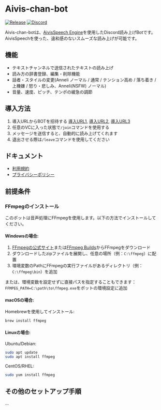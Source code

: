 # Aivis-chan-bot
[![Release](https://img.shields.io/github/release/Paladise-Lost-Developer-Team/Aivis-chan-bot?include_prereleases=&sort=semver&color=blue)](https://github.com/Paladise-Lost-Developer-Team/Aivis-chan-bot/releases/)
[![Discord](https://discord.com/api/guilds/1337303326332813334/widget.png)](https://discord.gg/MPx2ny8HXT)

Aivis-chan-botは、[AivisSpeech Engine](https://github.com/Aivis-Project/AivisSpeech-Engine)を使用したDiscord読み上げBotです。\
AivisSpeechを使った、違和感のないスムーズな読み上げが可能です。

## 機能
- テキストチャンネルで送信されたテキストの読み上げ
- 読み方の辞書登録、編集・削除機能
- 話者・スタイルの変更(Anneli ノーマル / 通常 / テンション高め / 落ち着き / 上機嫌 / 怒り・悲しみ、Anneli(NSFW) ノーマル)
- 音量、速度、ピッチ、テンポの緩急の調節

## 導入方法
1. 導入URLからBOTを招待する [導入URL1](https://discord.com/oauth2/authorize?client_id=1333819940645638154), [導入URL2](https://discord.com/oauth2/authorize?client_id=1334732369831268352), [導入URL3](https://discord.com/oauth2/authorize?client_id=1334734681656262770)
2. 任意のVCに入った状態で`/join`コマンドを使用する
3. メッセージを送信すると、自動的に読み上げてくれます
4. 退出させる際は`/leave`コマンドを使用してください

## ドキュメント
- [利用規約](https://paladise-lost-developer-team.github.io/Aivis-chan-bot/Term-of-Service/)
- [プライバシーポリシー](https://paladise-lost-developer-team.github.io/Aivis-chan-bot/Privacy-Policy/)

## 前提条件

### FFmpegのインストール

このボットは音声処理にFFmpegを使用します。以下の方法でインストールしてください。

#### Windowsの場合:

1. [FFmpegの公式サイト](https://ffmpeg.org/download.html)または[FFmpeg Builds](https://ffmpeg.org/download.html#build-windows)からFFmpegをダウンロード
2. ダウンロードしたzipファイルを展開し、任意の場所（例：`C:\ffmpeg`）に配置
3. 環境変数のPathにFFmpegの実行ファイルがあるディレクトリ（例：`C:\ffmpeg\bin`）を追加

または、環境変数を設定せずに直接パスを指定することもできます：
`FFMPEG_PATH=C:\path\to\ffmpeg.exe`をボットの環境設定に追加

#### macOSの場合:

Homebrewを使用してインストール:
```bash
brew install ffmpeg
```

#### Linuxの場合:

Ubuntu/Debian:
```bash
sudo apt update
sudo apt install ffmpeg
```

CentOS/RHEL:
```bash
sudo yum install ffmpeg
```

## その他のセットアップ手順

...
